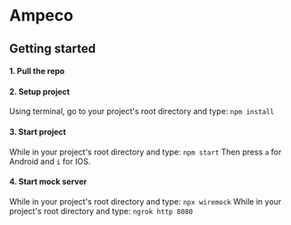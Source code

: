 
# Ampeco

## Getting started

#### 1. Pull the repo

#### 2. Setup project

Using terminal, go to your project's root directory and type: ``` npm install ```

#### 3. Start project

While in your project's root directory and type: ``` npm start ```
Then press ```a``` for Android and ```i``` for IOS.

#### 4. Start mock server

While in your project's root directory and type: ``` npx wiremock ```
While in your project's root directory and type: ``` ngrok http 8080 ```
